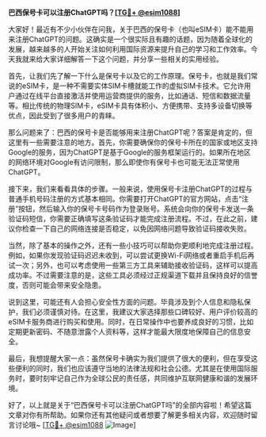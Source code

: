 **巴西保号卡可以注册ChatGPT吗？[[TG💪+ @esim1088](https://t.me/s/esim1088)]**

大家好！最近有不少小伙伴在问我，关于巴西的保号卡（也叫eSIM卡）能不能用来注册ChatGPT的问题。这确实是一个很实际且有趣的话题，因为随着全球化的发展，越来越多的人开始关注如何利用国际资源来提升自己的学习和工作效率。今天我就来给大家详细解答一下这个问题，并分享一些相关的实用经验。

首先，让我们先了解一下什么是保号卡以及它的工作原理。保号卡，也就是我们常说的eSIM卡，是一种不需要实体SIM卡槽就能工作的虚拟SIM卡技术。它允许用户通过在线平台直接激活并使用运营商提供的服务，比如通话、短信和数据流量等。相比传统的物理SIM卡，eSIM卡具有体积小、方便携带、支持多设备切换等优点，因此受到了很多用户的青睐。

那么问题来了：巴西的保号卡是否能够用来注册ChatGPT呢？答案是肯定的，但这里有一些需要注意的地方。首先，你需要确保你的保号卡所在的国家或地区支持Google的服务，因为ChatGPT是基于Google的服务框架运行的。如果所在地区的网络环境对Google有访问限制，那么即使你有保号卡也可能无法正常使用ChatGPT。

接下来，我们来看看具体的步骤。一般来说，使用保号卡注册ChatGPT的过程与普通手机号码注册的方式基本相同。你需要打开ChatGPT的官方网站，点击“注册”按钮，然后输入你的保号卡号码作为登录账号。系统会向你的保号卡发送一条验证码短信，你需要正确填写这条验证码才能完成注册流程。不过，在此之前，建议你检查一下自己的网络连接是否稳定，以免因网络问题导致验证码接收失败。

当然，除了基本的操作之外，还有一些小技巧可以帮助你更顺利地完成注册过程。例如，如果你发现验证码迟迟未收到，可以尝试更换Wi-Fi网络或者重启手机后再试一次；另外，也可以考虑使用一些第三方工具来辅助接收验证码，这样可以提高成功率。不过需要注意的是，这些工具必须经过正规渠道下载并且保持良好的信誉度，否则可能会带来安全隐患。

说到这里，可能还有人会担心安全性方面的问题。毕竟涉及到个人信息和隐私保护，我们必须谨慎对待。在这里，我建议大家选择那些口碑较好、用户评价较高的eSIM卡服务商进行购买和使用。同时，在日常操作中也要养成良好的习惯，比如定期更新密码、不随意泄露个人资料等，这样才能最大限度地保障自己的信息安全。

最后，我想提醒大家一点：虽然保号卡确实为我们提供了很大的便利，但在享受这些便利的同时，我们也应该遵守当地的法律法规和社会公德。尤其是在使用国际服务时，要时刻牢记自己作为全球公民的责任感，共同维护互联网健康和谐的发展环境。

好了，以上就是关于“巴西保号卡可以注册ChatGPT吗”的全部内容啦！希望这篇文章对你有所帮助。如果你还有其他疑问或者想要了解更多相关内容，欢迎随时留言讨论哦~ [[TG💪+ @esim1088](https://t.me/s/esim1088) ![Image](https://i.postimg.cc/4NQfJmqS/Snipaste-2025-05-13-00-14-12.png)]